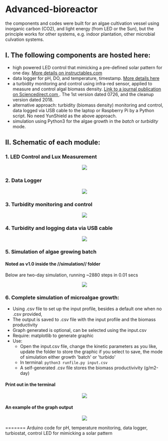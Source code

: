 
# Advanced-bioreactor
the components and codes were built for an algae cultivation vessel using inorganic carbon (CO2), and light energy (from LED or the Sun), but the principle works for other systems, e.g. indoor plantation, other microbial culvation systems.

## I. The following components are hosted here:

- high powered LED control that mimicking a pre-defined solar pattern for one day. <a href='https://www.instructables.com/id/Control-High-powered-LED-Panel-by-Arduino-Real-Tim/'>More details on instructables.com</a>
- data logger for pH, DO, and temperature, timestamp. <a href='https://www.instructables.com/id/How-to-Make-a-Data-Logger-for-the-Temperature-PH-a/'>More details here</a> 
- a turbidity monitoring and control using infra-red sensor, applied to measure and control algal biomass density. <a href='https://www.sciencedirect.com/science/article/pii/S2211926417307683'>Link to a journal publication on Sciencedirect.com </a>.  The 1st version dated 0726, and the cleanup version dated 2018.
- alternative approach: turbidity (biomass density) monitoring and control, data logged via USB cable to the laptop or Raspberry Pi by a Python script. No need YunShield as the above approach.
- simulation using Python3 for the algae growth in the _batch_ or _turbidity_ mode.
## II. Schematic of each module:
### 1. LED Control and Lux Measurement

<p align="center">
  <img src="https://github.com/binh-bk/advanced-bioreactor/blob/master/LED_Control_0513/LED%20control.jpg"/>
</p>

### 2.  Data Logger
<p align="center">
  <img src="https://github.com/binh-bk/advanced-bioreactor/blob/master/Logging_ph_DO_temp_sentdata_I2C_0426/data%20logger_pH_temp_DO.jpg"/>
</p>


### 3.  Turbidity monitoring and control
<p align="center">
  <img src="https://github.com/binh-bk/advanced-bioreactor/blob/master/Turbidity_logdata_YunShield_0726/turbidostat.png"/>
</p>

### 4. Turbidity and logging data via USB cable
<p align="center">
  <img src="https://github.com/binh-bk/advanced-bioreactor/blob/master/Turbidity_log_python/simpleTurbidostat.jpg"/>
</p>

### 5. Simulation of algae growing batch
#### Noted as v1.0 inside the //simulation// folder
Below are two-day simulation, running ~2880 steps in 0.01 secs
<p align="center">
  <img src="https://github.com/binh-bk/advanced-bioreactor/blob/master/simulation/v1.0/3%20days%2C%20high%20X.png"/>
</p>

### 6. Complete simulation of microalgae growth:
- Using .csv file to set up the input profile, besides a default one when no .csv provided,
- The output is saved to .csv file with the input profile and the biomass productivity 
- Graph generated is optional, can be selected using the input.csv
- Require: matplotlib to generate graphic
- Use:
    + Open the input.csv file, change the kinetic parameters as you like, update the folder to store the graphic if you select to save, the mode of simulation either growth 'batch' or 'turbido' 
    + In terminal: ```python3 runfile.py input.csv```
    + A self-generated .csv file stores the biomass productivivity (g/m2-day)
#### Print out in the terminal
<p align="center">
  <img src="https://github.com/binh-bk/advanced-bioreactor/blob/master/simulation/v2.1/v2.1_025.png"/>
</p>

#### An example of the graph output
<p align="center">
  <img src="https://github.com/binh-bk/advanced-bioreactor/blob/master/simulation/v2.1/20180805-w.500.0.05.0.3.png"/>
</p>

=======
Arduino code for pH, temperature monitoring, data logger, turbiostat, control LED for mimicking a solar pattern

